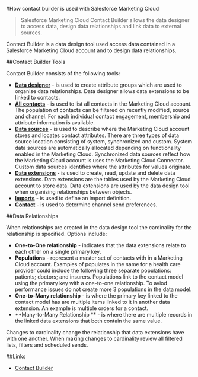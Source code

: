 #How contact builder is used with Salesforce Marketing Cloud

> Salesforce Marketing Cloud Contact Builder allows the data designer to access data, design data relationships and link data to external sources.

Contact Builder is a data design tool used access data contained in a Salesforce Marketing Cloud account and to design data relationships. 

##Contact Builder Tools

Contact Builder consists of the following tools:

* [**Data designer**](https://help.marketingcloud.com/en/documentation/contact_builder/data_designer/) - is used to create attribute groups which are used to organise data relationships. Data designer allows data extensions to be linked to contacts.
* [**All contacts**](https://help.marketingcloud.com/en/documentation/contact_builder/all_contacts/) - is used to list all contacts in the Marketing Cloud account. The population of contacts can be filtered on recently modified, source and channel. For each individual contact engagement, membership and attribute information is available.
* [**Data sources**](https://help.marketingcloud.com/en/documentation/contact_builder/data_sources/) - is used to describe where the Marketing Cloud account stores and locates contact attributes. There are three types of data source location consisting of system, synchronized and custom. System data sources are automatically allocated depending on functionality enabled in the Marketing Cloud. Synchronized data sources reflect how the Marketing Cloud account is uses the Marketing Cloud Connector. Custom data sources identifies where the attributes for values originate.
* [**Data extensions**](https://help.marketingcloud.com/en/documentation/contact_builder/data_extensions/) - is used to create, read, update and delete data extensions. Data extensions are the tables used by the Marketing Cloud account to store data. Data extensions are used by the data design tool when organising relationships between objects.
* [**Imports**](https://help.marketingcloud.com/en/documentation/contact_builder/imports/) - is used to define an import definition.
* [**Contact**](https://help.marketingcloud.com/en/documentation/contact_builder/contacts_configuration/) - is used to determine channel send preferences. 

##Data Relationships

When relationships are created in the data design tool the cardinality for the relationship is specified. Options include:

* **One-to-One relationship** - indicates that the data extensions relate to each other on a single primary key. 
* **Populations** - represent a master set of contacts with in a Marketing Cloud account. Examples of populates in the same for a health care provider could include the following three separate populations: patients; doctors; and insurers. Populations link to the contact model using the primary key with a one-to-one relationship. To aviod performance issues do not create more 3 populations in the data model.
* **One-to-Many relationship** - is where the primary key linked to the contact model has are multiple items linked to it in another data extension. An example is multiple orders for a contact.
* **Many-to-Many Relationship ** - is where there are multiple records in the linked data extensions that both contain the same value.

Changes to cardinality change the relationship that data extensions have with one another. When making changes to cardinality review all filtered lists, filters and scheduled sends.


##Links

* [Contact Builder](https://help.marketingcloud.com/en/documentation/contact_builder/)
